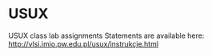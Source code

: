 # USUX
USUX class lab assignments
Statements are available here: http://vlsi.imio.pw.edu.pl/usux/instrukcje.html
